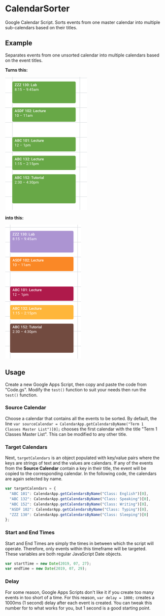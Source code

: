 # CalendarSorter
Google Calendar Script. Sorts events from one master calendar into multiple sub-calendars based on their titles.

## Example
Separates events from one unsorted calendar into multiple calendars based on the event titles.

**Turns this:**

![Before](/Before.png)

**into this:**

![After](/After.png)

## Usage
Create a new Google Apps Script, then copy and paste the code from "Code.gs". Modify the `test()` function to suit your needs then run the `test()` function. 

### Source Calendar
Choose a calendar that contains all the events to be sorted. By default, the line `var sourceCalendar = CalendarApp.getCalendarsByName("Term 1 Classes Master List")[0];` chooses the first calendar with the title "Term 1 Classes Master List". This can be modified to any other title.

### Target Calendars 
Next, `targetCalendars` is an object populated with key/value pairs where the keys are strings of text and the values are calendars. If any of the events from the **Source Calendar** contain a key in their title, the event will be copied to the corresponding calendar. In the following code, the calendars are again selected by name.

```javascript
var targetCalendars = {
  "ABC 101": CalendarApp.getCalendarsByName("Class: English")[0],
  "ABC 132": CalendarApp.getCalendarsByName("Class: Speaking")[0],
  "ABC 152": CalendarApp.getCalendarsByName("Class: Writing")[0],
  "ASDF 102": CalendarApp.getCalendarsByName("Class: Typing")[0],
  "ZZZ 130": CalendarApp.getCalendarsByName("Class: Sleeping")[0]
};
```

### Start and End Times
Start and End Times are simply the times in between which the script will operate. Therefore, only events within this timeframe will be targeted. These variables are both regular JavaScript Date objects.
```javascript
var startTime = new Date(2019, 07, 27);
var endTime = new Date(2019, 07, 29);
```

### Delay
For some reason, Google Apps Scripts don't like it if you create too many events in too short of a time. For this reason, `var delay = 1000;` creates a 1000ms (1 second) delay after each event is created. You can tweak this number for to what works for you, but 1 second is a good starting point.
